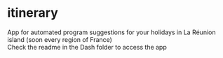 # itinerary
App for automated program suggestions for your holidays in La Réunion island (soon every region of France)<br />
Check the readme in the Dash folder to access the app
